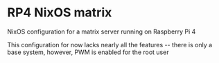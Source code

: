 # RP4 NixOS matrix
NixOS configuration for a matrix server running on Raspberry Pi 4

This configuration for now lacks nearly all the features -- there is only a base system, however, PWM is enabled for the root user

